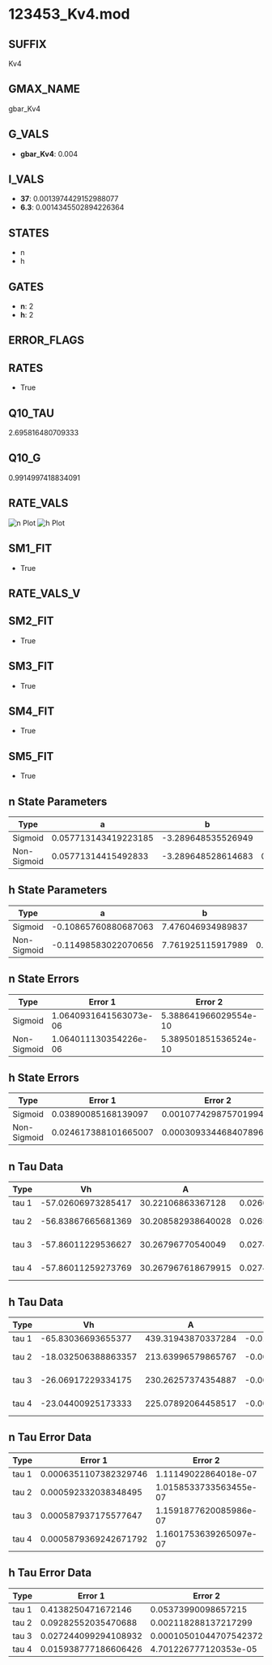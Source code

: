 # 123453_Kv4.mod

## SUFFIX

Kv4

## GMAX_NAME

gbar_Kv4

## G_VALS

- **gbar_Kv4**: 0.004

## I_VALS

- **37**: 0.0013974429152988077
- **6.3**: 0.0014345502894226364

## STATES

- n
- h

## GATES

- **n**: 2
- **h**: 2

## ERROR_FLAGS


## RATES

- True

## Q10_TAU

2.695816480709333

## Q10_G

0.9914997418834091

## RATE_VALS

![n Plot](/Users/pbozelos/Dropbox/icg-Chai-Panos/supermodels/output_markdown_files/K/123453_Kv4.mod/images/n.png)
![h Plot](/Users/pbozelos/Dropbox/icg-Chai-Panos/supermodels/output_markdown_files/K/123453_Kv4.mod/images/h.png)

## SM1_FIT

- True

## RATE_VALS_V

## SM2_FIT

- True

## SM3_FIT

- True

## SM4_FIT

- True

## SM5_FIT

- True

## n State Parameters

| Type | a | b | c | d |
| --- | --- | --- | --- | --- |
| Sigmoid | 0.057713143419223185 | -3.289648535526949 |
| Non-Sigmoid | 0.05771314415492833 | -3.289648528614683 | 0.9999999744508151 | 2.179807733952026e-08 |

## h State Parameters

| Type | a | b | c | d |
| --- | --- | --- | --- | --- |
| Sigmoid | -0.10865760880687063 | 7.476046934989837 |
| Non-Sigmoid | -0.11498583022070656 | 7.761925115917989 | 0.9506497430265599 | -0.0029459456275136905 |

## n State Errors

| Type | Error 1 | Error 2 | Error 3 |
| --- | --- | --- | --- |
| Sigmoid | 1.0640931641563073e-06 | 5.388641966029554e-10 | 3.804672185355873e-07 |
| Non-Sigmoid | 1.064011130354226e-06 | 5.389501851536524e-10 | 3.804378872950953e-07 |

## h State Errors

| Type | Error 1 | Error 2 | Error 3 |
| --- | --- | --- | --- |
| Sigmoid | 0.03890085168139097 | 0.0010774298757019944 | 0.03325564989358916 |
| Non-Sigmoid | 0.024617388101665007 | 0.00030933446840789627 | 0.021044969573126474 |

## n Tau Data

| Type | Vh | A | b1 | b2 | c1 | c2 | d1 | d2 | e1 | e2 |
| --- | --- | --- | --- | --- | --- | --- | --- | --- | --- | --- |
| tau 1 | -57.02606973285417 | 30.22106863367128 | 0.026657341373224498 | 0.031024709761093852 |
| tau 2 | -56.83867665681369 | 30.208582938640028 | 0.02651180404988621 | -9.813019837522056e-07 | 0.031178509858063946 | -1.1920798689986072e-06 |
| tau 3 | -57.86011229536627 | 30.26796770540049 | 0.02740490178453962 | 9.729622016167073e-06 | 4.775151002494143e-08 | 0.03037501618407485 | 6.6989396506969124e-06 | -2.6933619629900514e-08 |
| tau 4 | -57.86011259273769 | 30.267967618679915 | 0.0274049018700647 | 9.729611902639768e-06 | 4.7751531053078885e-08 | 2.2665394386708738e-13 | 0.03037501661779228 | 6.6989517858484454e-06 | -2.6933415258831918e-08 | -5.189112979865174e-14 |

## h Tau Data

| Type | Vh | A | b1 | b2 | c1 | c2 | d1 | d2 | e1 | e2 |
| --- | --- | --- | --- | --- | --- | --- | --- | --- | --- | --- |
| tau 1 | -65.83036693655377 | 439.31943870337284 | -0.011610611430865737 | 0.011610733988492794 |
| tau 2 | -18.032506388863357 | 213.63996579865767 | -0.006905324136283011 | -6.702504414298787e-06 | 0.00690692803948914 | -0.0005240927414344123 |
| tau 3 | -26.06917229334175 | 230.26257374354887 | -0.008354224685768318 | -1.664339586872956e-05 | 3.4930527304994006e-07 | 0.008354583821432436 | -0.0005194022923072668 | 3.029267825627256e-06 |
| tau 4 | -23.04400925173333 | 225.07892064458517 | -0.0059830292175703775 | -1.6614046107716885e-05 | 1.9277899131212413e-07 | 3.868277109856206e-09 | 0.005981081877673507 | -0.0004883580555524633 | 6.175203288742677e-06 | -1.983943321384173e-08 |

## n Tau Error Data

| Type | Error 1 | Error 2 | Error 3 |
| --- | --- | --- | --- |
| tau 1 | 0.0006351107382329746 | 1.11149022864018e-07 | 0.00029463262957925317 |
| tau 2 | 0.000592332038348495 | 1.0158533733563455e-07 | 0.0002747872702140295 |
| tau 3 | 0.000587937175577647 | 1.1591877620085986e-07 | 0.000272748460449267 |
| tau 4 | 0.0005879369242671792 | 1.1601753639265097e-07 | 0.00027274834386445824 |

## h Tau Error Data

| Type | Error 1 | Error 2 | Error 3 |
| --- | --- | --- | --- |
| tau 1 | 0.4138250471672146 | 0.05373990098657215 | 0.15873223093038896 |
| tau 2 | 0.09282552035470688 | 0.002118288137217299 | 0.03560538936451353 |
| tau 3 | 0.027244099294108932 | 0.00010501044707542372 | 0.010450108542839204 |
| tau 4 | 0.015938777186606426 | 4.701226777120353e-05 | 0.006113689053988383 |

